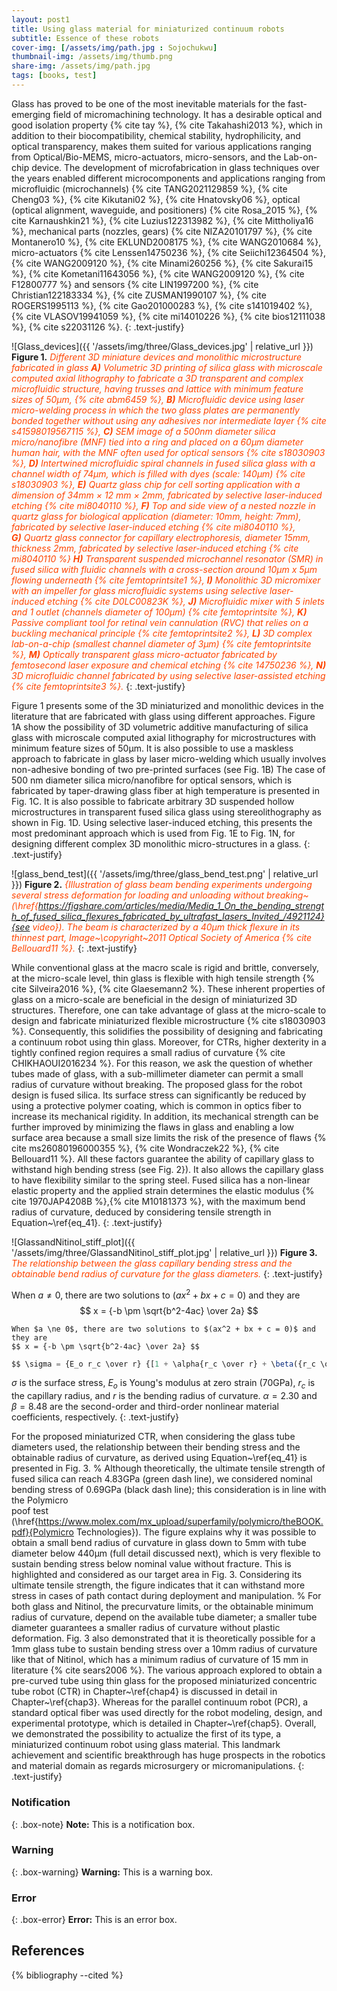 ```yaml
---
layout: post1
title: Using glass material for miniaturized continuum robots
subtitle: Essence of these robots
cover-img: [/assets/img/path.jpg : Sojochukwu]
thumbnail-img: /assets/img/thumb.png
share-img: /assets/img/path.jpg
tags: [books, test]
---
```


Glass has proved to be one of the most inevitable materials for the fast-emerging field of micromachining technology. 
It has a desirable optical and good isolation property {% cite tay %},  {% cite Takahashi2013 %}, which in addition to their biocompatibility, chemical stability, hydrophilicity, and optical transparency, 
makes them suited for various applications ranging from Optical/Bio-MEMS, micro-actuators, micro-sensors, and the Lab-on-chip device. 
The development of microfabrication in glass techniques over the years enabled different microcomponents and applications ranging from microfluidic (microchannels)  {% cite TANG2021129859 %},  {% cite Cheng03 %},  {% cite Kikutani02 %},  {% cite Hnatovsky06 %}, 
optical (optical alignment, waveguide, and positioners)  {% cite Rosa_2015 %},  {% cite Karnaushkin21 %},  {% cite Luzius122313982 %},  {% cite Mittholiya16 %}, mechanical parts (nozzles, gears)  {% cite NIZA20101797 %},  {% cite Montanero10 %},  {% cite EKLUND2008175 %},  {% cite WANG2010684 %}, 
micro-actuators  {% cite Lenssen14750236 %}, {% cite Seiichi12364504 %}, {% cite WANG2009120 %}, {% cite Minami260256 %},  {% cite Sakurai15 %}, {% cite Kometani11643056 %}, {% cite WANG2009120 %}, {% cite F12800777 %} and sensors  {% cite LIN1997200 %}, {% cite Christian122183334 %}, {% cite ZUSMAN1990107 %}, {% cite ROGERS1995113 %}, {% cite Gao201000283 %}, {% cite s141019402 %}, {% cite VLASOV19941059 %}, {% cite mi14010226 %}, {% cite bios12111038 %}, {% cite s22031126 %}.
{: .text-justify}

![Glass_devices]({{ '/assets/img/three/Glass_devices.jpg' | relative_url }})
**Figure 1.** *<span style='color: orangered;'>Different 3D miniature devices and monolithic microstructure fabricated in glass **A)** Volumetric 3D printing of silica glass with microscale computed axial lithography to 
            fabricate a 3D transparent and complex microfluidic structure, having trusses and lattice with minimum feature sizes of 50µm, {% cite abm6459 %}, **B)** Microfluidic device using laser 
            micro-welding process in which the two glass plates are permanently bonded together without using any adhesives nor intermediate layer {% cite s41598019567115 %}, **C)** SEM image of a 500nm diameter silica micro/nanofibre (MNF) 
            tied into a ring and placed on a 60µm diameter human hair, with the MNF often used for optical sensors {% cite s18030903 %}, **D)** Intertwined microfluidic spiral channels in fused silica glass with a channel 
            width of 74µm, which is filled with dyes (scale: 140µm) {% cite s18030903 %}, **E)** Quartz glass chip for cell sorting application with a dimension of 34mm × 12 mm × 2mm, fabricated by selective laser-induced etching {% cite mi8040110                      %}, **F)** Top and side view of a nested nozzle in quartz glass for biological application (diameter: 10mm, height: 7mm), fabricated by selective laser-induced etching {% cite mi8040110 %},   
            **G)** Quartz glass connector for capillary electrophoresis, diameter 15mm, thickness 2mm, fabricated by selective laser-induced etching {% cite mi8040110 %} **H)** Transparent suspended microchannel resonator (SMR) 
            in fused silica with fluidic channels with a cross-section around 10µm x 5µm flowing underneath {% cite femtoprintsite1 %}, **I)** Monolithic 3D micromixer with an impeller for glass microfluidic systems using selective 
            laser-induced etching {% cite D0LC00823K %}, **J)** Microfluidic mixer with 5 inlets and 1 outlet (channels diameter of 100µm) {% cite femtoprintsite %}, **K)** Passive compliant tool for retinal vein cannulation (RVC) 
            that relies on a buckling mechanical principle {% cite femtoprintsite2 %}, **L)** 3D complex lab-on-a-chip (smallest channel diameter of 3µm) {% cite femtoprintsite %}, **M)** Optically transparent glass 
            micro-actuator fabricated by femtosecond laser exposure and chemical etching {% cite 14750236 %}, **N)** 3D microfluidic channel fabricated by using selective laser-assisted etching {% cite femtoprintsite3 %}.</span>*
{: .text-justify}

Figure 1 presents some of the 3D miniaturized and monolithic devices in the literature that are fabricated with glass using different approaches. Figure 1A show the 
possibility of 3D volumetric additive manufacturing of silica glass with microscale computed axial lithography for microstructures with minimum feature sizes of 50µm. 
It is also possible to use a maskless approach to fabricate in glass by laser micro-welding which usually involves non-adhesive bonding of two pre-printed surfaces (see Fig. 1B) The case of 500 nm diameter 
silica micro/nanofibre for optical sensors, which is fabricated by taper-drawing glass fiber at high temperature is presented in Fig. 1C. It is also possible to fabricate arbitrary 3D suspended hollow microstructures in 
transparent fused silica glass using stereolithography as shown in Fig. 1D. Using selective laser-induced etching, this presents the most predominant approach which is used from Fig. 1E to Fig. 1N, 
for designing different complex 3D monolithic micro-structures in a glass.
{: .text-justify}

![glass_bend_test]({{ '/assets/img/three/glass_bend_test.png' | relative_url }})
**Figure 2.** *<span style='color: orangered;'>{Illustration of glass beam bending experiments undergoing several stress deformation for loading and unloading without breaking~
            (\href{https://figshare.com/articles/media/Media_1_On_the_bending_strength_of_fused_silica_flexures_fabricated_by_ultrafast_lasers_Invited_/4921124}{see video}). 
            The beam is characterized by a 40µm thick flexure in its thinnest part, Image~\copyright~2011 Optical Society of America {% cite Bellouard11 %}.</span>*
{: .text-justify}


While conventional glass at the macro scale is rigid and brittle, conversely, at the micro-scale level, thin glass is flexible with high tensile strength {% cite Silveira2016 %}, {% cite Glaesemann2 %}. 
These inherent properties of glass on a micro-scale are beneficial in the design of miniaturized 3D structures. Therefore, one can take advantage of glass at the micro-scale to design and fabricate miniaturized flexible microstructure {% cite s18030903 %}. 
Consequently, this solidifies the possibility of designing and fabricating a continuum robot using thin glass.  Moreover, for CTRs, higher dexterity in a tightly confined region requires a small radius of curvature {% cite CHIKHAOUI2016234 %}. 
For this reason, we ask the question of whether tubes made of glass, with a sub-millimeter diameter can permit a small radius of curvature without breaking. 
The proposed glass for the robot design is fused silica. Its surface stress can significantly be reduced by using a protective polymer coating, which is common in optics fiber to increase its mechanical rigidity.
In addition, its mechanical strength can be further improved by minimizing the flaws in glass and enabling a low surface area because a small size limits the risk of the presence of flaws {% cite ms26080196000355 %}, {% cite Wondraczek22 %}, {% cite Bellouard11 %}. 
All these factors guarantee the ability of capillary glass to withstand high bending stress (see Fig. 2}). 
It also allows the capillary glass to have flexibility similar to the spring steel. Fused silica has a non-linear elastic property and the applied strain determines the elastic modulus {% cite 1970JAP4208B %},{% cite M10181373 %}, 
with the maximum bend radius of curvature, deduced by considering tensile strength in Equation~\ref{eq_41}.
{: .text-justify}

![GlassandNitinol_stiff_plot]({{ '/assets/img/three/GlassandNitinol_stiff_plot.jpg' | relative_url }})
**Figure 3.** *<span style='color: orangered;'>The relationship between the glass capillary bending stress and the obtainable bend radius of curvature for the glass diameters.</span>*
{: .text-justify}

When $a \ne 0$, there are two solutions to $(ax^2 + bx + c = 0)$ and they are 
$$ x = {-b \pm \sqrt{b^2-4ac} \over 2a} $$

~~~
When $a \ne 0$, there are two solutions to $(ax^2 + bx + c = 0)$ and they are 
$$ x = {-b \pm \sqrt{b^2-4ac} \over 2a} $$
~~~

```javascript
$$ \sigma = {E_o r_c \over r} {[1 + \alpha{r_c \over r} + \beta({r_c \over r})^2}] $$
```

$\sigma$ is the surface stress, $E_o$ is Young's modulus at zero strain (70GPa), $r_c$ is the capillary radius, and $r$ is the bending radius of curvature. 
$\alpha=2.30$ and $\beta=8.48$ are the second-order and third-order nonlinear material coefficients, respectively. 
{: .text-justify}

For the proposed miniaturized CTR, when considering the glass tube diameters used, the relationship between their bending stress and the obtainable radius of curvature, as derived using Equation~\ref{eq_41} is presented in Fig. 3. 
% Although theoretically, the ultimate tensile strength of fused silica can reach 4.83GPa (green dash line), we considered nominal bending stress of 0.69GPa (black dash line); this consideration is in line with the Polymicro  
poof test (\href{https://www.molex.com/mx_upload/superfamily/polymicro/theBOOK.pdf}{Polymicro Technologies}).
The figure explains why it was possible to obtain a small bend radius of curvature in glass down to 5mm with tube diameter below 440µm (full detail discussed next), 
which is very flexible to sustain bending stress below nominal value without fracture. This is highlighted and considered as our target area in Fig. 3. 
Considering its ultimate tensile strength, the figure indicates that it can withstand more stress in cases of path contact during deployment and manipulation. 
% For both glass and Nitinol, the precurvature limits, or the obtainable minimum radius of curvature, depend on the available tube diameter; a smaller tube diameter guarantees a smaller radius of curvature without plastic deformation.
Fig. 3 also demonstrated that it is theoretically possible for a 1mm glass tube to sustain bending stress over a 10mm radius of curvature like that of Nitinol, which has a minimum radius of 
curvature of 15 mm in literature {% cite sears2006 %}. The various approach explored to obtain a pre-curved tube using thin glass for the proposed miniaturized concentric tube robot (CTR) in Chapter~\ref{chap4} is 
discussed in detail in Chapter~\ref{chap3}. Whereas for the parallel continuum robot (PCR), a standard optical fiber was used directly for the robot modeling, design, and experimental prototype, which is detailed in Chapter~\ref{chap5}. 
Overall, we demonstrated the possibility to actualize the first of its type, a miniaturized continuum robot using glass material. This landmark achievement and scientific breakthrough has huge prospects in the robotics and material domain as 
regards microsurgery or micromanipulations. 
{: .text-justify}


### Notification

{: .box-note}
**Note:** This is a notification box.

### Warning

{: .box-warning}
**Warning:** This is a warning box.

### Error

{: .box-error}
**Error:** This is an error box.

References
----------

{% bibliography --cited %}

<h1>
      <span id="txt-rotate" data-period="500" data-rotate='["Nwafor is a guru", "I am fucking tired of this program."]'>
